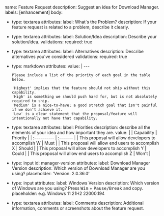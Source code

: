 name: Feature Request
description: Suggest an idea for Download Manager.
labels: [enhancement]
body:
  - type: textarea
    attributes:
      label: What's the Problem?
      description: If your feature request is related to a problem, describe it clearly.
  - type: textarea
    attributes:
      label: Solution/Idea
      description: Describe your solution/idea.
    validations:
      required: true
  - type: textarea
    attributes:
      label: Alternatives
      description: Describe alternatives you've considered
    validations:
      required: true
  - type: markdown
    attributes:
      value: |
        ---

        Please include a list of the priority of each goal in the table below.

        'Highest' implies that the feature should not ship without this capability.
        'High' is something we should push hard for, but is not absolutely required to ship.
        'Medium' is a nice-to-have; a good stretch goal that isn't painful if we don't achieve it.
        'Low' is a clear statement that the proposal/feature will intentionally not have that capability.
        
  - type: textarea
    attributes:
      label: Priorities
      description: describe all the elements of your idea and how important they are.
      value: |
        | Capability | Priority |
        | :---------- | :------- |
        | This proposal will allow developers to accomplish W | Must |
        | This proposal will allow end users to accomplish X | Should |
        | This proposal will allow developers to accomplish Y | Could |
        | This proposal will allow end users to accomplish Z | Won't |
  - type: input
    id: manager-version
    attributes:
      label: Download Manager Version
      description: Which version of Download Manager are you using?
      placeholder: 'Version: 2.0.36.0'
  - type: input
    attributes:
      label: Windows Version
      description: Which version of Windows are you using? Press <kbd>Win</kbd> + <kbd>Pause/Break</kbd> and copy.
      placeholder: e.g. Windows 11 21H2 22000.194
  - type: textarea
    attributes:
      label: Comments
      description: Additional information, comments or screenshots about the feature request.

